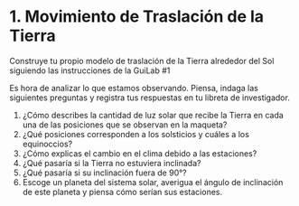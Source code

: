 # 1. Movimiento de Traslación de la Tierra

Construye tu propio modelo de traslación de la Tierra alrededor del Sol siguiendo las instrucciones de la GuiLab #1

Es hora de analizar lo que estamos observando. Piensa, indaga las siguientes preguntas y registra tus respuestas en tu libreta de investigador.

1. ¿Cómo describes la cantidad de luz solar que recibe la Tierra en cada una de las posiciones que se observan en la maqueta?
2. ¿Qué posiciones corresponden a los solsticios y cuáles a los equinoccios?
3. ¿Cómo explicas el cambio en el clima debido a las estaciones?
4. ¿Qué pasaría si la Tierra no estuviera inclinada?
5. ¿Qué pasaría si su inclinación fuera de 90°?
6. Escoge un planeta del sistema solar, averigua el ángulo de inclinación de este planeta y piensa cómo serían sus estaciones.
